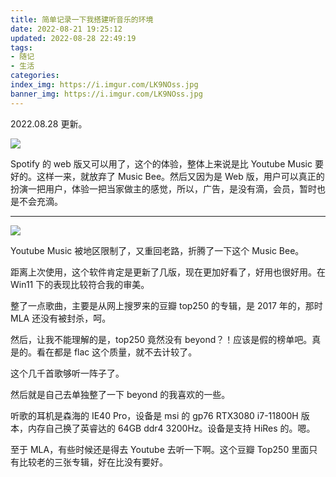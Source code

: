 ```yaml
---
title: 简单记录一下我搭建听音乐的环境
date: 2022-08-21 19:25:12
updated: 2022-08-28 22:49:19
tags:
- 随记
- 生活
categories:
index_img: https://i.imgur.com/LK9NOss.jpg
banner_img: https://i.imgur.com/LK9NOss.jpg
---
```


2022.08.28 更新。

![](https://i.imgur.com/XoyVdqw.png)

Spotify 的 web 版又可以用了，这个的体验，整体上来说是比 Youtube Music 要好的。这样一来，就放弃了 Music Bee。然后又因为是 Web 版，用户可以真正的扮演一把用户，体验一把当家做主的感觉，所以，广告，是没有滴，会员，暂时也是不会充滴。

---

![](https://i.imgur.com/cneQ1tp.png)

Youtube Music 被地区限制了，又重回老路，折腾了一下这个 Music Bee。

距离上次使用，这个软件肯定是更新了几版，现在更加好看了，好用也很好用。在 Win11 下的表现比较符合我的审美。

整了一点歌曲，主要是从网上搜罗来的豆瓣 top250 的专辑，是 2017 年的，那时 MLA 还没有被封杀，呵。

然后，让我不能理解的是，top250 竟然没有 beyond？！应该是假的榜单吧。真是的。看在都是 flac 这个质量，就不去计较了。

这个几千首歌够听一阵子了。

然后就是自己去单独整了一下 beyond 的我喜欢的一些。

听歌的耳机是森海的 IE40 Pro，设备是 msi 的 gp76 RTX3080 i7-11800H 版本，内存自己换了英睿达的 64GB ddr4 3200Hz。设备是支持 HiRes 的。嗯。

至于 MLA，有些时候还是得去 Youtube 去听一下啊。这个豆瓣 Top250 里面只有比较老的三张专辑，好在比没有要好。
